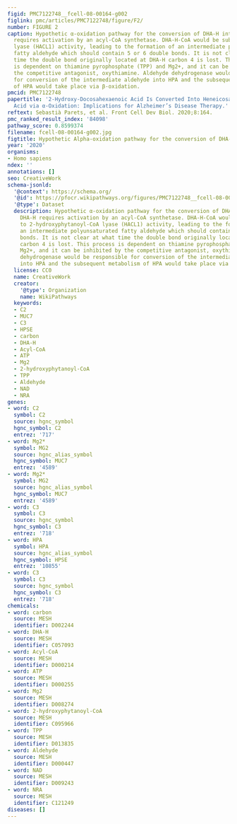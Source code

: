 ```yaml
---
figid: PMC7122748__fcell-08-00164-g002
figlink: pmc/articles/PMC7122748/figure/F2/
number: FIGURE 2
caption: Hypothetic α-oxidation pathway for the conversion of DHA-H into HPA. DHA-H
  requires activation by an acyl-CoA synthetase. DHA-H-CoA would be subject to 2-hydroxyphytanoyl-CoA
  lyase (HACL1) activity, leading to the formation of an intermediate polyunsaturated
  fatty aldehyde which should contain 5 or 6 double bonds. It is not clear at what
  time the double bond originally located at DHA-H carbon 4 is lost. This process
  is dependent on thiamine pyrophosphate (TPP) and Mg2+, and it can be inhibited by
  the competitive antagonist, oxythiamine. Aldehyde dehydrogenase would be responsible
  for conversion of the intermediate aldehyde into HPA and the subsequent metabolism
  of HPA would take place via β-oxidation.
pmcid: PMC7122748
papertitle: '2-Hydroxy-Docosahexaenoic Acid Is Converted Into Heneicosapentaenoic
  Acid via α-Oxidation: Implications for Alzheimer’s Disease Therapy.'
reftext: Sebastià Parets, et al. Front Cell Dev Biol. 2020;8:164.
pmc_ranked_result_index: '84098'
pathway_score: 0.8599374
filename: fcell-08-00164-g002.jpg
figtitle: Hypothetic Alpha-oxidation pathway for the conversion of DHA-H into HPA
year: '2020'
organisms:
- Homo sapiens
ndex: ''
annotations: []
seo: CreativeWork
schema-jsonld:
  '@context': https://schema.org/
  '@id': https://pfocr.wikipathways.org/figures/PMC7122748__fcell-08-00164-g002.html
  '@type': Dataset
  description: Hypothetic α-oxidation pathway for the conversion of DHA-H into HPA.
    DHA-H requires activation by an acyl-CoA synthetase. DHA-H-CoA would be subject
    to 2-hydroxyphytanoyl-CoA lyase (HACL1) activity, leading to the formation of
    an intermediate polyunsaturated fatty aldehyde which should contain 5 or 6 double
    bonds. It is not clear at what time the double bond originally located at DHA-H
    carbon 4 is lost. This process is dependent on thiamine pyrophosphate (TPP) and
    Mg2+, and it can be inhibited by the competitive antagonist, oxythiamine. Aldehyde
    dehydrogenase would be responsible for conversion of the intermediate aldehyde
    into HPA and the subsequent metabolism of HPA would take place via β-oxidation.
  license: CC0
  name: CreativeWork
  creator:
    '@type': Organization
    name: WikiPathways
  keywords:
  - C2
  - MUC7
  - C3
  - HPSE
  - carbon
  - DHA-H
  - Acyl-CoA
  - ATP
  - Mg2
  - 2-hydroxyphytanoyl-CoA
  - TPP
  - Aldehyde
  - NAD
  - NRA
genes:
- word: C2
  symbol: C2
  source: hgnc_symbol
  hgnc_symbol: C2
  entrez: '717'
- word: Mg2*
  symbol: MG2
  source: hgnc_alias_symbol
  hgnc_symbol: MUC7
  entrez: '4589'
- word: Mg2*
  symbol: MG2
  source: hgnc_alias_symbol
  hgnc_symbol: MUC7
  entrez: '4589'
- word: C3
  symbol: C3
  source: hgnc_symbol
  hgnc_symbol: C3
  entrez: '718'
- word: НРА
  symbol: HPA
  source: hgnc_alias_symbol
  hgnc_symbol: HPSE
  entrez: '10855'
- word: C3
  symbol: C3
  source: hgnc_symbol
  hgnc_symbol: C3
  entrez: '718'
chemicals:
- word: carbon
  source: MESH
  identifier: D002244
- word: DHA-H
  source: MESH
  identifier: C057093
- word: Acyl-CoA
  source: MESH
  identifier: D000214
- word: ATP
  source: MESH
  identifier: D000255
- word: Mg2
  source: MESH
  identifier: D008274
- word: 2-hydroxyphytanoyl-CoA
  source: MESH
  identifier: C095966
- word: TPP
  source: MESH
  identifier: D013835
- word: Aldehyde
  source: MESH
  identifier: D000447
- word: NAD
  source: MESH
  identifier: D009243
- word: NRA
  source: MESH
  identifier: C121249
diseases: []
---
```


